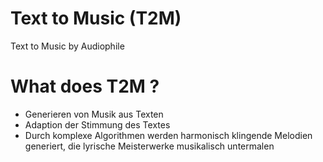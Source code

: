 # Text to Music (T2M)
Text to Music by Audiophile

# What does T2M ?
- Generieren von Musik aus Texten
- Adaption der Stimmung des Textes
- Durch komplexe Algorithmen werden harmonisch klingende Melodien generiert, die lyrische Meisterwerke musikalisch untermalen
